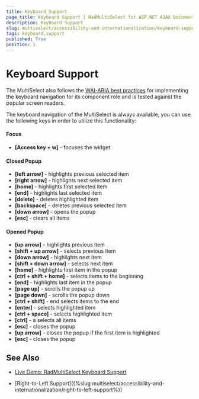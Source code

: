 ```yaml
---
title: Keyboard Support
page_title: Keyboard Support | RadMultiSelect for ASP.NET AJAX Documentation
description: Keyboard Support
slug: multiselect/accessibility-and-internationalization/keyboard-support
tags: keyboard,support
published: True
position: 1
---
```



# Keyboard Support

The MultiSelect also follows the [WAI-ARIA best practices](https://www.w3.org/TR/wai-aria-practices/) for implementing the keyboard navigation for its component role and is tested against the popular screen readers.

The keyboard navigation of the MultiSelect is always available, you can use the following keys in order to utilize this functionality:

#### Focus
* **[Access key + w]** - focuses the widget

#### Closed Popup
* **[left arrow]** - highlights previous selected item
* **[right arrow]** - highlights next selected item
* **[home]** - highlights first selected item
* **[end]** - highlights last selected item
* **[delete]** - deletes highlighted item
* **[backspace]** - deletes previous selected item
* **[down arrow]** - opens the popup
* **[esc]** - clears all items

#### Opened Popup
* **[up arrow]** - highlights previous item
* **[shift + up arrow]** - selects previous item
* **[down arrow]** - highlights next item
* **[shift + down arrow]** - selects next item
* **[home]** - highlights first item in the popup
* **[ctrl + shift + home]** - selects items to the beginning
* **[end]** - highlights last item in the popup
* **[page up]** - scrolls the popup up
* **[page down]** - scrolls the popup down
* **[ctrl + shift]** - end selects items to the end
* **[enter]** - selects highlighted item
* **[ctrl + space]** - selects highlighted item
* **[ctrl]** - a selects all items
* **[esc]** - closes the popup
* **[up arrow]** - closes the popup if the first item is highlighted
* **[esc]** - closes the popup


## See Also

 * [Live Demo: RadMultiSelect Keyboard Support](http://demos.telerik.com/aspnet-ajax/multiselect/keyboard-navigation)

 * [Right-to-Left Support]({%slug multiselect/accessibility-and-internationalization/right-to-left-support%})



